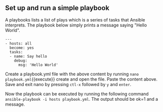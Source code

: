## Set up and run a simple playbook

A playbooks lists a list of plays which is a series of tasks that Ansible interprets. The playbook below simply prints a message saying "Hello World".

    ---
    - hosts: all
      become: yes
      tasks:
      - name: Say hello
        debug:
          msg: 'Hello World'


Create a playbook.yml file with the above content by running `nano playbook.yml`{{execute}} create and open the file. Paste the content above. Save and exit nano by pressing `ctl-x` followed by `y` and `enter`.

Now the playbook can be executed by running the following command `ansible-playbook -i hosts playbook.yml`. The output should be ok=1 and a message.
